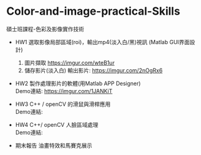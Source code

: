 # Color-and-image-practical-Skills
碩士班課程-色彩及影像實作技術

- HW1 選取影像局部區域(roi)，輸出mp4(淡入白/黑)視訊 (Matlab GUI界面設計)
  1. 圖片擷取
    https://imgur.com/wteB1ur
  2. 儲存影片(淡入白)
    輸出影片: https://imgur.com/2nOgRx6

- HW2 製作處理影片的軟體(用Matlab APP Designer)  
      Demo連結: https://imgur.com/1JANKiT

- HW3 C++ / openCV 的滑鼠與滑桿應用  
      Demo連結: 

- HW4 C++/ openCV 人臉區域處理  
      Demo連結: 

- 期末報告 油畫特效和馬賽克展示
